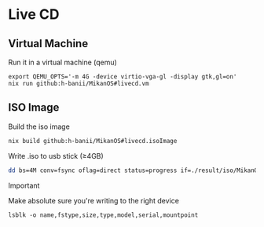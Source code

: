 # Live CD

## Virtual Machine

Run it in a virtual machine (qemu)

```console
export QEMU_OPTS='-m 4G -device virtio-vga-gl -display gtk,gl=on'
nix run github:h-banii/MikanOS#livecd.vm
```

## ISO Image

Build the iso image

```sh
nix build github:h-banii/MikanOS#livecd.isoImage
```

Write .iso to usb stick (≥4GB)

```sh
dd bs=4M conv=fsync oflag=direct status=progress if=./result/iso/MikanOS.iso of=/dev/path-to-usb-flash-drive
```

> [!IMPORTANT]
> Make absolute sure you're writing to the right device
>
> `lsblk -o name,fstype,size,type,model,serial,mountpoint`
